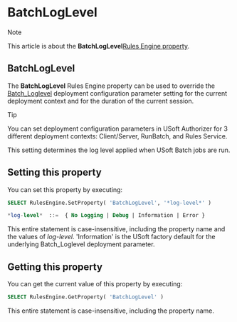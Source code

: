 # BatchLogLevel



> [!NOTE]
> This article is about the **BatchLogLevel**[Rules Engine property](/docs/Modeller%20and%20Rules%20Engine/Rules%20Engine%20properties).

## **BatchLogLevel**

The **BatchLogLevel** Rules Engine property can be used to override the [Batch_Loglevel](/docs/Authorisation%20and%20access/Deployment%20configurations/Batch_Loglevel.md) deployment configuration parameter setting for the current deployment context and for the duration of the current session.

> [!TIP]
> You can set deployment configuration parameters in USoft Authorizer for 3 different deployment contexts: Client/Server, RunBatch, and Rules Service.

This setting determines the log level applied when USoft Batch jobs are run.

## Setting this property

You can set this property by executing:

```sql
SELECT RulesEngine.SetProperty( 'BatchLogLevel', '*log-level*' )

*log-level*  ::=  { No Logging | Debug | Information | Error }
```

This entire statement is case-insensitive, including the property name and the values of *log-level*. 'Information' is the USoft factory default for the underlying Batch_Loglevel deployment parameter.

## Getting this property

You can get the current value of this property by executing:

```sql
SELECT RulesEngine.GetProperty( 'BatchLogLevel' )
```

This entire statement is case-insensitive, including the property name.
